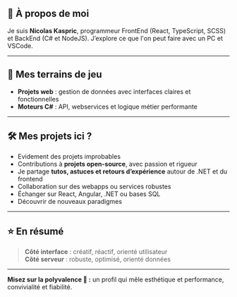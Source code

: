 ## 🔧 À propos de moi  
Je suis **Nicolas Kaspric**, programmeur FrontEnd (React, TypeScript, SCSS) et BackEnd (C# et NodeJS). J’explore ce que l'on peut faire avec un PC et VSCode.

---

## 🚀 Mes terrains de jeu  
- **Projets web** : gestion de données avec interfaces claires et fonctionnelles  
- **Moteurs C#** : API, webservices et logique métier performante  

---

## 🛠️ Mes projets ici ?  
- Evidement des projets improbables  
- Contributions à **projets open-source**, avec passion et rigueur  
- Je partage **tutos, astuces et retours d’expérience** autour de .NET et du frontend
- Collaboration sur des webapps ou services robustes  
- Échanger sur React, Angular, .NET ou bases SQL  
- Découvrir de nouveaux paradigmes

---

## ⭐ En résumé  
> **Côté interface** : créatif, réactif, orienté utilisateur  
> **Côté serveur** : robuste, optimisé, orienté données  

---

**Misez sur la polyvalence 🌟 :** un profil qui mêle esthétique et performance, convivialité et fiabilité.
